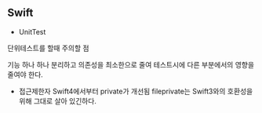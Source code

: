 ## Swift
+ UnitTest

단위테스트를 할때 주의할 점

기능 하나 하나 분리하고 의존성을 최소한으로 줄여 테스트시에 다른 부분에서의 영향을 줄여야 한다.

+ 접근제한자
Swift4에서부터 private가 개선됨
fileprivate는 Swift3와의 호환성을 위해 그대로 살아 있긴하다.
